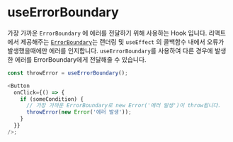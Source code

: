 # useErrorBoundary

가장 가까운 `ErrorBoundary` 에 에러를 전달하기 위해 사용하는 Hook 입니다.
리액트에서 제공해주는 [`ErrorBoundary`](https://ko.reactjs.org/docs/error-boundaries.html#gatsby-focus-wrapper)는 랜더링 및 `useEffect` 의 콜백함수 내에서 오류가 발생했을때에만 에러를 인지합니다.
`useErrorBoundary`를 사용하여 다른 경우에 발생한 에러를 ErrorBoundary에게 전달해줄 수 있습니다.

```typescript
const throwError = useErrorBoundary();

<Button
  onClick={() => {
    if (someCondition) {
      // 가장 가까운 ErrorBoundary로 new Error('에러 발생')이 throw됩니다.
      throwError(new Error('에러 발생'));
    }
  }}
/>;
```
